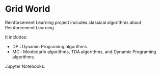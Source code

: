 # Grid World 

Reinforcement Learning project includes classical algorithms about Reinforcement Learning

It includes:

  - DP : Dynamic Programing algorithms
  - MC : Montecarlo algorithms, TDA algorithms, and Dynamic Programing algorithms.


Jupyter Notebooks.
